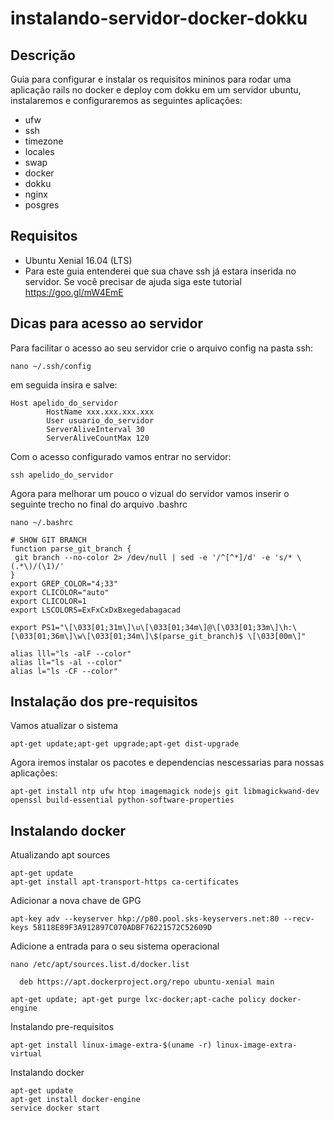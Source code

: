 # instalando-servidor-docker-dokku

## Descrição

Guia para configurar e instalar os requisitos mininos para rodar uma aplicação rails no docker e deploy com dokku em um servidor ubuntu, instalaremos e configuraremos as seguintes aplicações:

 - ufw
 - ssh
 - timezone
 - locales
 - swap
 - docker
 - dokku
 - nginx
 - posgres
 
## Requisitos
 - Ubuntu Xenial 16.04 (LTS)
 - Para este guia entenderei que sua chave ssh já estara inserida no servidor. Se você precisar de ajuda siga este tutorial https://goo.gl/mW4EmE
 
## Dicas para acesso ao servidor

Para facilitar o acesso ao seu servidor crie o arquivo config na pasta ssh:
    
    nano ~/.ssh/config

em seguida insira e salve:
```
Host apelido_do_servidor
        HostName xxx.xxx.xxx.xxx
        User usuario_do_servidor
        ServerAliveInterval 30
        ServerAliveCountMax 120

```

Com o acesso configurado vamos entrar no servidor:
      
    ssh apelido_do_servidor

Agora para melhorar um pouco o vizual do servidor vamos inserir o seguinte trecho no final do arquivo .bashrc

    nano ~/.bashrc

```
# SHOW GIT BRANCH
function parse_git_branch {
 git branch --no-color 2> /dev/null | sed -e '/^[^*]/d' -e 's/* \(.*\)/(\1)/'
}
export GREP_COLOR="4;33"
export CLICOLOR="auto"
export CLICOLOR=1
export LSCOLORS=ExFxCxDxBxegedabagacad

export PS1="\[\033[01;31m\]\u\[\033[01;34m\]@\[\033[01;33m\]\h:\[\033[01;36m\]\w\[\033[01;34m\]\$(parse_git_branch)$ \[\033[00m\]"

alias lll="ls -alF --color"
alias ll="ls -al --color"
alias l="ls -CF --color"
```
    


## Instalação dos pre-requisitos

Vamos atualizar o sistema

    apt-get update;apt-get upgrade;apt-get dist-upgrade

Agora iremos instalar os pacotes e dependencias nescessarias para nossas aplicações:

    apt-get install ntp ufw htop imagemagick nodejs git libmagickwand-dev openssl build-essential python-software-properties

## Instalando docker

Atualizando apt sources

    apt-get update
    apt-get install apt-transport-https ca-certificates

Adicionar a nova chave de GPG

    apt-key adv --keyserver hkp://p80.pool.sks-keyservers.net:80 --recv-keys 58118E89F3A912897C070ADBF76221572C52609D

Adicione a entrada para o seu sistema operacional

    nano /etc/apt/sources.list.d/docker.list

```
  deb https://apt.dockerproject.org/repo ubuntu-xenial main
```

    apt-get update; apt-get purge lxc-docker;apt-cache policy docker-engine

Instalando pre-requisitos

    apt-get install linux-image-extra-$(uname -r) linux-image-extra-virtual

Instalando docker

    apt-get update
    apt-get install docker-engine
    service docker start